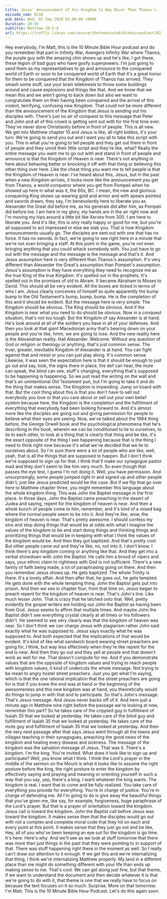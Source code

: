 ```yaml
---
title: Jesus' Announcement of His Kingdom Is Way Nicer Than Thanos's
episode_num: 0218
pub_date: Wed, 02 Sep 2020 03:00:00 +0000
duration: 10:55
subtitle: Matthew 10:5-6
url: https://traffic.libsyn.com/secure/thetenminutebiblehourpodcast/0218_-_Jesus_Announcement_of_His_Kingdom_Is_Way_Nicer_Than_Thanoss.mp3
---
```


 Hey everybody, I'm Matt, this is the 10 Minute Bible Hour podcast and do you remember that part in Infinity War, Avengers Infinity War where Thanos, the purple guy with the amazing chin shows up and he's like, I got these, these legion of bad guys who have goofy superpowers. I'm just going to send them as my representatives to go and announce to the conquered world of Earth or soon to be conquered world of Earth that it's a great honor for them to be conquered that the Kingdom of Thanos has arrived. They smash some stuff, use your brain telekinesis to throw some buildings around and cause explosions and things like that. And we know that we mean this and we aren't going to back down but also we want to congratulate them on their having been conquered and the arrival of this violent, terrifying, confusing new Kingdom. That could not be more different than the announcement of the Kingdom that Jesus is sending out his disciples with. There's just no air of conquest to this message that Peter and John and all of this crowd is getting sent out with for the first time ever. They've never done Christianity before in front of people. This is all new. We get into Matthew chapter 10 and Jesus is like, all right kiddos, it's your turn. We're going to send you out and I want you all to take this script with you. This is what you're going to tell people and they get out there in front of people and they unroll their little script and they're like, what? Really the entire message you want me to go out with and stand in front of people and announce is that the Kingdom of Heaven is near. There's not anything in here about behaving better or knocking it off with that thing or believing this other thing over here. Like the cheat thing you want me to tell people is that the Kingdom of Heaven is near. I've heard about this, Jesus, but in the past when a new Kingdom arrives, it looks more like the announcement you get from Thanos, a world conqueror where you get from Pompeii when he showed up here in what was it, the 60s, BC. I mean, the new and glorious conquering King shows up wearing gold and armor and with spears pointed and swords drawn, they say, I'm benevolently here to liberate you as Alexander the Great did before me, as his generals did after him, as Pompeii did before me. I am here in my glory, my hands are in the air right now and I'm moving my hips around a little bit like Xerxes from 300. I am here to liberate you. And it's like, this is only really happy or good for me, but you're all supposed to act impressed or else we stab you. That is how Kingdom announcements usually go. The disciples are sent out with one that has no force. It has no swords. In fact, we're going to see right here in a minute that we're not even bringing a staff. At this point in the game, you're not even bringing anything that you could whack somebody with. You just have to go out with the message and the message is the message and that's it. And Jesus assumption here is very different than Thanos's assumption. It's very different than Alexander the Great's assumption than Pompeii's assumption. Jesus's assumption is they have everything they need to recognize me as the true King of the true Kingdom. It's spelled out in the prophets. It's spelled out in the promises of old to Abram. It became Abraham to Moses to David. This should all be very evident. All the boxes are ticked in terms of who I am. Jesus clearly conceives of himself as quite apparently the bump bump to the Old Testament's bump, bump, bump. He is the completion of this and it should be evident. But the message here is very simple. The Kingdom should be obvious. The King should be obvious. And if the Kingdom is near what you need to do should be obvious. Now in a conquest situation, that's not too tough. But the Kingdom of say Alexander is at hand. He's look around at all of the soldiers you have in all of your defenses. And then you look at that giant Macedonian army that's bearing down on your people and you're like, hmm, we are going to lose. And the new reality here is the Alexandrian reality. Hail Alexander. Welcome. Without any question of God or religion or theology or anything, that's just common sense. The truer, greater, inevitable Kingdom of Alexander is at hand. You can fight against that and resist or you can just play along. It's common sense. Likewise, it was seen the expectation here is that it should be enough to just go out and say, look, the signs there in place, the def can hear, the mute can speak, the blind can see, stuff's changing, everything that's supposed to be happening is happening. So we just read the writing on the wall and that's an unintentional Old Testament pun, but I'm going to take it and do the thing that makes sense. The Kingdom is impending. Jump on board with that. But the cool thing about this is that you don't have to sell out everybody you love or that you care about or sell out your own belief system because here, the Kingdom is the completion and the fulfillment of everything that everybody had been looking forward to. And it's almost more like the disciples are going out and giving permission for people to believe what their eyes are seeing. Now, we've talked about the 1984 thing before, the George Orwell book and the psychological phenomena that he's describing in the book, wherein we can be conditioned to lie to ourselves, to lie to each other, to look at a thing that is clearly that thing and be like, it's the exact opposite of the thing I see happening because that is the thing I need to think right now because it's what we've decided that we lie to ourselves about. So I'm sure there were a lot of people who are like, well, yeah, that is all the things that are supposed to happen. But I don't think we're supposed to sign up for that. I think that'll make our synagogue pastor mad and they don't seem to like him very much. So even though that passes the eye test, I guess I'm not doing it. Well, you have permission. And unsurprisingly, some people jumped right in and signed up and other people didn't, just like Jesus predicted would be the case. But if we flip that go over here to Matthew chapter three, you might remember this language about the whole kingdom thing. This was John the Baptist message in the first place. In those days, John the Baptist came preaching in the desert of Judea and saying, repent for the kingdom of heaven is near. And then a whole bunch of people come to him, remember, and it's kind of a mixed bag where the normal people seem to be into it. And they're like, wow, the kingdom of heaven is near. That's pretty awesome. I should confess my sins and stop doing things that would be at odds with what I imagine the values of the kingdom to be and start doing things and thinking things and prioritizing things that would be in keeping with what I think the values of the kingdom would be. And then they got baptized. And that's pretty cool. But other people came out and they're like, no, not into it. I don't know. I think there's any kingdom coming or anything like that. And they get into a verbal showdown with John the Baptist. He calls him a brood of vipers and says, your ethnic claim to rightness with God is not sufficient. There's a new family of faith being made, a lot of paraphrasing going on there. And then you remember Jesus shows up. He gets baptized. The whole Trinity is there. It's a lovely affair. And then after that, he goes out, he gets tempted. He gets done with the whole tempting thing. John the Baptist gets put into prison. And then we see in chapter four, from that time on, Jesus began to preach repent for the kingdom of heaven is near. That's John's line. Like much lesser John. That is crazy that he latched onto that. Well, pretty evidently the gospel writers are holding out John the Baptist as having been from God. Jesus seems to affirm that multiple times. And maybe John the Baptist didn't see everything crystal clearly at all times or his followers didn't. He seemed to see very clearly was that the kingdom of heaven was near. So I don't think we can charge Jesus with plagiarism rather John said exactly what he was supposed to. Jesus says exactly what he was supposed to. And both expected that the implications of that would be evident. It's kind of like what sandwich board wearing street preachers are going for, I think, but way less effectively when they're like repent for the end is near. And then they go out and they yell at people and that doesn't work as well for me. That doesn't compute for me. And if you demonstrate values that are the opposite of kingdom values and trying to reach people with kingdom values, it kind of undercuts the whole message. Not trying to be mean to angry hostel street preachers. Just you get what I'm saying, which is that the one rational implication that the street preachers are going for is that if you knew the end was at hand or the beginning of the awesomeness and this new kingdom was at hand, you theoretically would do things to jump in with that and to participate. So that's John's message. That's Jesus message. And Jesus never backs off of it. And here just a minute ago in Matthew nine right before the passage we're looking at now, remember this part? So he takes care of the crippled guy in fulfillment of Isaiah 35 that we looked at yesterday. He takes care of the blind guy and fulfillment of Isaiah 35 that we looked at yesterday. He takes care of the mute guy and fulfillment of Isaiah 35 that we looked at yesterday. And then the very next passage after that says Jesus went through all the towns and villages teaching in their synagogues, preaching the good news of the kingdom and healing every disease and sickness. The message of the kingdom was the salvation message of Jesus. That was it. There's a kingdom. I'm the king. You're invited. What does it look like to sign up and participate? Well, you know what I think. I think the Lord's prayer in the middle of the sermon on the Mount is what it looks like to assume the right posture before the king, the right posture to enter the kingdom by effectively saying and praying and meaning or orienting yourself in such a way that you say, yep, there's a king. I want whatever the king wants. The kingdom is real. I want that to come and be fully realized. You take care of everything you provide for everything. You're in charge of justice. You're in charge of defending me. All I'm going to do is give away the beautiful things that you've given me, like say, for example, forgiveness, huge paraphrase of the Lord's prayer. But that is a prayer of orientation toward the kingdom. Jesus call is toward the kingdom. John the Baptist call before Jesus was toward the kingdom. It makes sense then that the disciples would go out with not a complex and complete moral code that they hit on each and every point at this point. It makes sense that they just go out and be like, Hey, all of you who've been keeping an eye out for the kingdom is go time. It's here. Here's why. And we'll see as we look at stuff tomorrow that there was more than just things in the past that they were pointing to in support of that. There was stuff happening right there in the moment as well. So I really can't draw our attention to it enough. If we get this and we're internalizing that thing, I think we're internalizing Matthew properly. My land in a different place than me might do something different with your life than ends up making sense to me. That's cool. We can get along just fine, but that theme, if we want to understand the document and then decide whatever it is that we're going to do with it, that theme is one that we really have to focus on because the text focuses on it so much. Surprise. More on that tomorrow. I'm Matt. This is the 10 Minute Bible Hour Podcast. Let's do this again soon.
